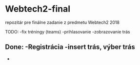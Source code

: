 # Webtech2-final
repozitár pre finálne zadanie z predmetu Webtech2 2018


TODO:
-fix tréningy (teams)
-prihlasovanie
-zobrazovanie trás



Done:
-Registrácia
-insert trás, výber trás
-
-
